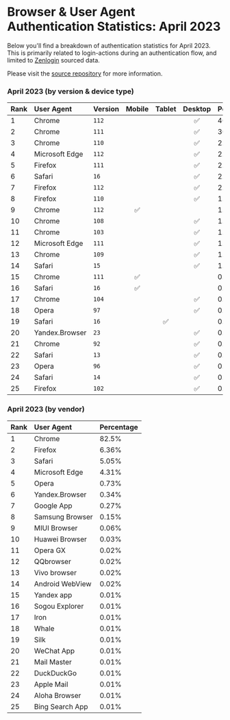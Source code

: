 # Browser & User Agent Authentication Statistics: April 2023

Below you'll find a breakdown of authentication statistics for
April 2023. This is primarily related to login-actions during an
authentication flow, and limited to <a href="https://zenlogin.co"/>Zenlogin</a>
sourced data.

Please visit the
<a href="https://github.com/zenlogin/browser-user-agent-authentication-statistics">source repository</a>
for more information.

### April 2023 (by version & device type)
| Rank | User Agent | Version | Mobile | Tablet | Desktop | Percentage |
| :--- | :--- | :--- | :---: | :---: | :---: | :--- |
| 1 | Chrome | `112` | | | ✅ | 40.65% |
| 2 | Chrome | `111` | | | ✅ | 30.44% |
| 3 | Chrome | `110` | | | ✅ | 2.84% |
| 4 | Microsoft Edge | `112` | | | ✅ | 2.76% |
| 5 | Firefox | `111` | | | ✅ | 2.47% |
| 6 | Safari | `16` | | | ✅ | 2.31% |
| 7 | Firefox | `112` | | | ✅ | 2.13% |
| 8 | Firefox | `110` | | | ✅ | 1.52% |
| 9 | Chrome | `112` | ✅ | | | 1.41% |
| 10 | Chrome | `108` | | | ✅ | 1.33% |
| 11 | Chrome | `103` | | | ✅ | 1.19% |
| 12 | Microsoft Edge | `111` | | | ✅ | 1.17% |
| 13 | Chrome | `109` | | | ✅ | 1.08% |
| 14 | Safari | `15` | | | ✅ | 1.02% |
| 15 | Chrome | `111` | ✅ | | | 0.91% |
| 16 | Safari | `16` | ✅ | | | 0.77% |
| 17 | Chrome | `104` | | | ✅ | 0.48% |
| 18 | Opera | `97` | | | ✅ | 0.44% |
| 19 | Safari | `16` | | ✅ | | 0.34% |
| 20 | Yandex.Browser | `23` | | | ✅ | 0.31% |
| 21 | Chrome | `92` | | | ✅ | 0.23% |
| 22 | Safari | `13` | | | ✅ | 0.2% |
| 23 | Opera | `96` | | | ✅ | 0.17% |
| 24 | Safari | `14` | | | ✅ | 0.15% |
| 25 | Firefox | `102` | | | ✅ | 0.14% |

### April 2023 (by vendor)
| Rank | User Agent | Percentage |
| :--- | :--- | :--- |
| 1 | Chrome | 82.5% |
| 2 | Firefox | 6.36% |
| 3 | Safari | 5.05% |
| 4 | Microsoft Edge | 4.31% |
| 5 | Opera | 0.73% |
| 6 | Yandex.Browser | 0.34% |
| 7 | Google App | 0.27% |
| 8 | Samsung Browser | 0.15% |
| 9 | MIUI Browser | 0.06% |
| 10 | Huawei Browser | 0.03% |
| 11 | Opera GX | 0.02% |
| 12 | QQbrowser | 0.02% |
| 13 | Vivo browser | 0.02% |
| 14 | Android WebView | 0.02% |
| 15 | Yandex app | 0.01% |
| 16 | Sogou Explorer | 0.01% |
| 17 | Iron | 0.01% |
| 18 | Whale | 0.01% |
| 19 | Silk | 0.01% |
| 20 | WeChat App | 0.01% |
| 21 | Mail Master | 0.01% |
| 22 | DuckDuckGo | 0.01% |
| 23 | Apple Mail | 0.01% |
| 24 | Aloha Browser | 0.01% |
| 25 | Bing Search App | 0.01% |
